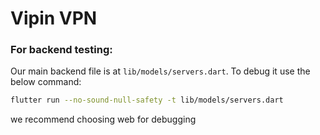 # Vipin VPN

### For backend testing:
Our main backend file is at `lib/models/servers.dart`.
To debug it use the below command:
```sh
flutter run --no-sound-null-safety -t lib/models/servers.dart
```
we recommend choosing web for debugging
